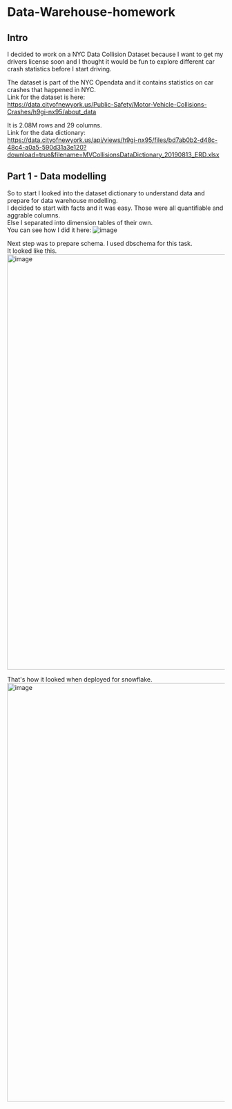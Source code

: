# Data-Warehouse-homework
## Intro

I decided to work on a NYC Data Collision Dataset because I want to get my drivers license soon and I thought it would be fun to explore different car crash statistics before I start driving.

The dataset is part of the NYC Opendata and it contains statistics on car crashes that happened in NYC. \
Link for the dataset is here: \
https://data.cityofnewyork.us/Public-Safety/Motor-Vehicle-Collisions-Crashes/h9gi-nx95/about_data

It is 2.08M rows and 29 columns. \
Link for the data dictionary: \
https://data.cityofnewyork.us/api/views/h9gi-nx95/files/bd7ab0b2-d48c-48c4-a0a5-590d31a3e120?download=true&filename=MVCollisionsDataDictionary_20190813_ERD.xlsx

## Part 1 - Data modelling

So to start I looked into the dataset dictionary to understand data and prepare for data warehouse modelling. \
I decided to start with facts and it was easy. Those were all quantifiable and aggrable columns. \
Else I separated into dimension tables of their own. \
You can see how I did it here:
![image](https://github.com/sdf-jkl/Data-Warehouse-homework/assets/33369833/d6e2e284-5be4-4531-8252-54b5062abe66)

Next step was to prepare schema. I used dbschema for this task. \
It looked like this.
<img width="959" alt="image" src="https://github.com/sdf-jkl/Data-Warehouse-pipeline/assets/33369833/9c52b496-4bc3-477a-aab8-8d99887c73d4">

That's how it looked when deployed for snowflake.
<img width="967" alt="image" src="https://github.com/sdf-jkl/Data-Warehouse-pipeline/assets/33369833/cee553b1-fd77-4854-8e3b-fc2fffd60bcd">

